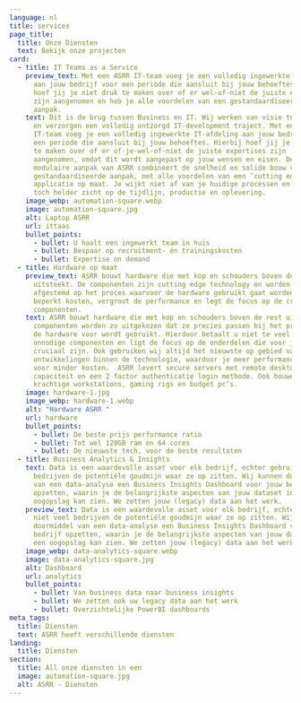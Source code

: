 ```yaml
---
language: nl
title: services
page_title:
  title: Onze Diensten
  text: Bekijk onze projecten
card:
  - title: IT Teams as a Service
    preview_text: Met een ASRR IT-team voeg je een volledig ingewerkte IT-afdeling
      aan jouw bedrijf voor een periode die aansluit bij jouw behoeftes. Hierbij
      hoef jij je niet druk te maken over of er wel-of-niet de juiste expertises
      zijn aangenomen en heb je alle voordelen van een gestandaardiseerde
      aanpak.
    text: Dit is de brug tussen Business en IT. Wij werken van visie tot applicatie
      en verzorgen een volledig ontzorgd IT-development traject. Met een ASRR
      IT-team voeg je een volledig ingewerkte IT-afdeling aan jouw bedrijf voor
      een periode die aansluit bij jouw behoeftes. Hierbij hoef jij je niet druk
      te maken over of er of-je-wel-of-niet de juiste expertises zijn
      aangenomen, omdat dit wordt aangepast op jouw wensen en eisen. De
      modulaire aanpak van ASRR combineert de snelheid en solide bouw van een
      gestandaardiseerde aanpak, met alle voordelen van een ‘cutting edge’
      applicatie op maat. Je wijkt niet af van je huidige processen en houdt
      toch helder zicht op de tijdlijn, productie en oplevering.
    image_webp: automation-square.webp
    image: automation-square.jpg
    alt: Laptop ASRR
    url: ittaas
    bullet_points:
      - bullet: U haalt een ingewerkt team in huis
      - bullet: Bespaar op recruitment- én trainingskosten
      - bullet: Expertise on demand
  - title: Hardware op maat
    preview_text: ASRR bouwt hardware die met kop en schouders boven de rest
      uitsteekt. De componenten zijn cutting edge technology en worden precies
      afgestemd op het proces waarvoor de hardware gebruikt gaat worden. Dit
      beperkt kosten, vergroot de performance en legt de focus op de cruciale
      componenten.
    text: ASRR bouwt hardware die met kop en schouders boven de rest uitsteekt. De
      componenten worden zo uitgekozen dat ze precies passen bij het proces waar
      de hardware voor wordt gebruikt. Hierdoor betaalt u niet te veel voor
      onnodige componenten en ligt de focus op de onderdelen die voor jou
      cruciaal zijn. Ook gebruiken wij altijd het nieuwste op gebied van
      ontwikkelingen binnen de technologie, waardoor je meer performance krijgt
      voor minder kosten.  ASRR levert secure servers met remote desktop
      capaciteit en een 2 factor authenticatie login methode. Ook bouwen we
      krachtige workstations, gaming rigs en budget pc’s.
    image: hardware-1.jpg
    image_webp: hardware-1.webp
    alt: "Hardware ASRR "
    url: hardware
    bullet_points:
      - bullet: De beste prijs performance ratio
      - bullet: Tot wel 128GB ram en 64 cores
      - bullet: De nieuwste tech, voor de beste resultaten
  - title: Business Analytics & Insights
    text: Data is een waardevolle asset voor elk bedrijf, echter gebruiken niet veel
      bedrijven de potentiële goudmijn waar ze op zitten. Wij kunnen doormiddel
      van een data-analyse een Business Insights Dashboard voor jouw bedrijf
      opzetten, waarin je de belangrijkste aspecten van jouw dataset in een
      oogopslag kan zien. We zetten jouw (legacy) data aan het werk.
    preview_text: Data is een waardevolle asset voor elk bedrijf, echter gebruiken
      niet veel bedrijven de potentiële goudmijn waar ze op zitten. Wij kunnen
      doormiddel van een data-analyse een Business Insights Dashboard voor jouw
      bedrijf opzetten, waarin je de belangrijkste aspecten van jouw dataset in
      een oogopslag kan zien. We zetten jouw (legacy) data aan het werk.
    image_webp: data-analytics-square.webp
    image: data-analytics-square.jpg
    alt: Dashboard
    url: analytics
    bullet_points:
      - bullet: Van business data naar business insights
      - bullet: We zetten ook uw legacy data aan het werk
      - bullet: Overzichtelijke PowerBI dashboards
meta_tags:
  title: Diensten
  text: ASRR heeft verschillende diensten
landing:
  title: Diensten
section:
  title: All onze diensten in een
  image: automation-square.jpg
  alt: ASRR - Diensten
---
```

